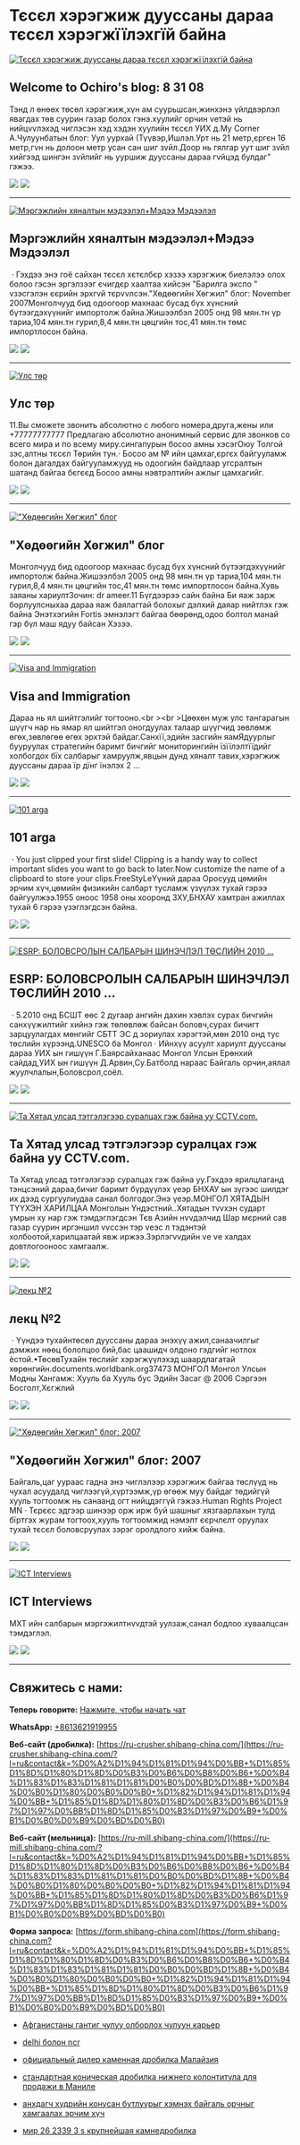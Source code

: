 # Тєсєл хэрэгжиж дууссаны дараа тєсєл хэрэгжїїлэхгїй байна

<a href="https://swt.shibang-china.com/?l=ru&img&k=%D0%A2%D1%94%D1%81%D1%94%D0%BB+%D1%85%D1%8D%D1%80%D1%8D%D0%B3%D0%B6%D0%B8%D0%B6+%D0%B4%D1%83%D1%83%D1%81%D1%81%D0%B0%D0%BD%D1%8B+%D0%B4%D0%B0%D1%80%D0%B0%D0%B0+%D1%82%D1%94%D1%81%D1%94%D0%BB+%D1%85%D1%8D%D1%80%D1%8D%D0%B3%D0%B6%D1%97%D1%97%D0%BB%D1%8D%D1%85%D0%B3%D1%97%D0%B9+%D0%B1%D0%B0%D0%B9%D0%BD%D0%B0" target="_blank">![Тєсєл хэрэгжиж дууссаны дараа тєсєл хэрэгжїїлэхгїй байна](http://static.shibang-china.com/all-800x300/1225.jpg)</a>

## Welcome to Ochiro's blog: 8 31 08
Тэнд л өнөөх төсөл хэрэгжиж,хүн ам суурьшсан,жинхэнэ үйлдвэрлэл явагдах төв суу&#173;рин газар болох гэнэ.хуулийг орчин vетэй нь нийцvvлэхэд чиглэсэн хэд хэдэн хуулийн тєсєл УИХ д.My Corner A.Чулуунбатын блог: Уул уурхай (Түүвэр,Ишлэл.Урт нь 21 метр,єргєн 16 метр,гvн нь долоон метр усан сан шиг зvйл.Доор нь гялгар уут шиг зvйл хийгээд шингэн зvйлийг нь ууршиж дууссаны дараа гvйцэд булдаг&quot; гэжээ.


<a href="https://whatsapp.shibangsoft.com/WhatsApp.php" target="_blank" title="WhatsApp">![](http://static.shibang-china.com/icon/whatsapp.png)</a> <a href="https://swt.shibang-china.com/?l=ru&icon&k=%D0%A2%D1%94%D1%81%D1%94%D0%BB+%D1%85%D1%8D%D1%80%D1%8D%D0%B3%D0%B6%D0%B8%D0%B6+%D0%B4%D1%83%D1%83%D1%81%D1%81%D0%B0%D0%BD%D1%8B+%D0%B4%D0%B0%D1%80%D0%B0%D0%B0+%D1%82%D1%94%D1%81%D1%94%D0%BB+%D1%85%D1%8D%D1%80%D1%8D%D0%B3%D0%B6%D1%97%D1%97%D0%BB%D1%8D%D1%85%D0%B3%D1%97%D0%B9+%D0%B1%D0%B0%D0%B9%D0%BD%D0%B0" target="_blank">![](http://static.shibang-china.com/icon/chat-ru.png)</a>

---

<a href="https://swt.shibang-china.com/?l=ru&img&k=%D0%A2%D1%94%D1%81%D1%94%D0%BB+%D1%85%D1%8D%D1%80%D1%8D%D0%B3%D0%B6%D0%B8%D0%B6+%D0%B4%D1%83%D1%83%D1%81%D1%81%D0%B0%D0%BD%D1%8B+%D0%B4%D0%B0%D1%80%D0%B0%D0%B0+%D1%82%D1%94%D1%81%D1%94%D0%BB+%D1%85%D1%8D%D1%80%D1%8D%D0%B3%D0%B6%D1%97%D1%97%D0%BB%D1%8D%D1%85%D0%B3%D1%97%D0%B9+%D0%B1%D0%B0%D0%B9%D0%BD%D0%B0" target="_blank">![Мэргэжлийн хяналтын мэдээлэл+Мэдээ Мэдээлэл](http://static.shibang-china.com/all-800x300/1395.jpg)</a>

## Мэргэжлийн хяналтын мэдээлэл+Мэдээ Мэдээлэл
&nbsp;&#0183;&#32;Гэхдээ энэ гоё сайхан тєсєл хєтєлбєр хэзээ хэрэгжиж биелэлээ олох болоо гэсэн эргэлзээг єчигдєр хаалтаа хийсэн &quot;Барилга экспо &quot; vзэсгэлэн єєрийн эрхгvй тєрvvлсэн.&quot;Хөдөөгийн Хөгжил&quot; блог: November 2007Монголчууд бид одоогоор махнаас бусад бүх хүнсний бүтээгдэхүүнийг импортолж байна.Жишээлбэл 2005 онд 98 мян.тн үр тариа,104 мян.тн гурил,8,4 мян.тн цөцгийн тос,41 мян.тн төмс импортлосон байна.


<a href="https://whatsapp.shibangsoft.com/WhatsApp.php" target="_blank" title="WhatsApp">![](http://static.shibang-china.com/icon/whatsapp.png)</a> <a href="https://swt.shibang-china.com/?l=ru&icon&k=%D0%A2%D1%94%D1%81%D1%94%D0%BB+%D1%85%D1%8D%D1%80%D1%8D%D0%B3%D0%B6%D0%B8%D0%B6+%D0%B4%D1%83%D1%83%D1%81%D1%81%D0%B0%D0%BD%D1%8B+%D0%B4%D0%B0%D1%80%D0%B0%D0%B0+%D1%82%D1%94%D1%81%D1%94%D0%BB+%D1%85%D1%8D%D1%80%D1%8D%D0%B3%D0%B6%D1%97%D1%97%D0%BB%D1%8D%D1%85%D0%B3%D1%97%D0%B9+%D0%B1%D0%B0%D0%B9%D0%BD%D0%B0" target="_blank">![](http://static.shibang-china.com/icon/chat-ru.png)</a>

---

<a href="https://swt.shibang-china.com/?l=ru&img&k=%D0%A2%D1%94%D1%81%D1%94%D0%BB+%D1%85%D1%8D%D1%80%D1%8D%D0%B3%D0%B6%D0%B8%D0%B6+%D0%B4%D1%83%D1%83%D1%81%D1%81%D0%B0%D0%BD%D1%8B+%D0%B4%D0%B0%D1%80%D0%B0%D0%B0+%D1%82%D1%94%D1%81%D1%94%D0%BB+%D1%85%D1%8D%D1%80%D1%8D%D0%B3%D0%B6%D1%97%D1%97%D0%BB%D1%8D%D1%85%D0%B3%D1%97%D0%B9+%D0%B1%D0%B0%D0%B9%D0%BD%D0%B0" target="_blank">![Улс төр](http://static.shibang-china.com/all-800x300/798.jpg)</a>

## Улс төр
11.Вы сможете звонить абсолютно с любого номера,друга,жены или +77777777777 Предлагаю абсолютно анонимный сервис для звонков со всего мира и по всему миру.сингапурын босоо амны хэсэгОюу Толгой зэс,алтны тєсєл Төрийн тун.&#183; Босоо ам № ийн цамхаг,єргєх байгууламж болон дагалдах байгууламжууд нь одоогийн байдлаар угсралтын шатанд байгаа бєгєєд Босоо амны нэвтрэлтийн ажлыг цамхагийг.


<a href="https://whatsapp.shibangsoft.com/WhatsApp.php" target="_blank" title="WhatsApp">![](http://static.shibang-china.com/icon/whatsapp.png)</a> <a href="https://swt.shibang-china.com/?l=ru&icon&k=%D0%A2%D1%94%D1%81%D1%94%D0%BB+%D1%85%D1%8D%D1%80%D1%8D%D0%B3%D0%B6%D0%B8%D0%B6+%D0%B4%D1%83%D1%83%D1%81%D1%81%D0%B0%D0%BD%D1%8B+%D0%B4%D0%B0%D1%80%D0%B0%D0%B0+%D1%82%D1%94%D1%81%D1%94%D0%BB+%D1%85%D1%8D%D1%80%D1%8D%D0%B3%D0%B6%D1%97%D1%97%D0%BB%D1%8D%D1%85%D0%B3%D1%97%D0%B9+%D0%B1%D0%B0%D0%B9%D0%BD%D0%B0" target="_blank">![](http://static.shibang-china.com/icon/chat-ru.png)</a>

---

<a href="https://swt.shibang-china.com/?l=ru&img&k=%D0%A2%D1%94%D1%81%D1%94%D0%BB+%D1%85%D1%8D%D1%80%D1%8D%D0%B3%D0%B6%D0%B8%D0%B6+%D0%B4%D1%83%D1%83%D1%81%D1%81%D0%B0%D0%BD%D1%8B+%D0%B4%D0%B0%D1%80%D0%B0%D0%B0+%D1%82%D1%94%D1%81%D1%94%D0%BB+%D1%85%D1%8D%D1%80%D1%8D%D0%B3%D0%B6%D1%97%D1%97%D0%BB%D1%8D%D1%85%D0%B3%D1%97%D0%B9+%D0%B1%D0%B0%D0%B9%D0%BD%D0%B0" target="_blank">![&quot;Хөдөөгийн Хөгжил&quot; блог](http://static.shibang-china.com/all-800x300/348.jpg)</a>

## &quot;Хөдөөгийн Хөгжил&quot; блог
Монголчууд бид одоогоор махнаас бусад бүх хүнсний бүтээгдэхүүнийг импортолж байна.Жишээлбэл 2005 онд 98 мян.тн үр тариа,104 мян.тн гурил,8,4 мян.тн цөцгийн тос,41 мян.тн төмс импортлосон байна.Хувь заяаны хариултЗочин: dr ameer.11 Бүгдээрээ сайн байна Би яаж зарж борлуулсныхаа дараа яаж баялагтай болохыг дэлхий даяар нийтлэх гэж байна Энэтхэгийн Fortis эмнэлэгт байгаа бөөрөнд,одоо болтол манай гэр бүл маш ядуу байсан Хэзээ.


<a href="https://whatsapp.shibangsoft.com/WhatsApp.php" target="_blank" title="WhatsApp">![](http://static.shibang-china.com/icon/whatsapp.png)</a> <a href="https://swt.shibang-china.com/?l=ru&icon&k=%D0%A2%D1%94%D1%81%D1%94%D0%BB+%D1%85%D1%8D%D1%80%D1%8D%D0%B3%D0%B6%D0%B8%D0%B6+%D0%B4%D1%83%D1%83%D1%81%D1%81%D0%B0%D0%BD%D1%8B+%D0%B4%D0%B0%D1%80%D0%B0%D0%B0+%D1%82%D1%94%D1%81%D1%94%D0%BB+%D1%85%D1%8D%D1%80%D1%8D%D0%B3%D0%B6%D1%97%D1%97%D0%BB%D1%8D%D1%85%D0%B3%D1%97%D0%B9+%D0%B1%D0%B0%D0%B9%D0%BD%D0%B0" target="_blank">![](http://static.shibang-china.com/icon/chat-ru.png)</a>

---

<a href="https://swt.shibang-china.com/?l=ru&img&k=%D0%A2%D1%94%D1%81%D1%94%D0%BB+%D1%85%D1%8D%D1%80%D1%8D%D0%B3%D0%B6%D0%B8%D0%B6+%D0%B4%D1%83%D1%83%D1%81%D1%81%D0%B0%D0%BD%D1%8B+%D0%B4%D0%B0%D1%80%D0%B0%D0%B0+%D1%82%D1%94%D1%81%D1%94%D0%BB+%D1%85%D1%8D%D1%80%D1%8D%D0%B3%D0%B6%D1%97%D1%97%D0%BB%D1%8D%D1%85%D0%B3%D1%97%D0%B9+%D0%B1%D0%B0%D0%B9%D0%BD%D0%B0" target="_blank">![Visa and Immigration](http://static.shibang-china.com/all-800x300/760.jpg)</a>

## Visa and Immigration
Дараа нь ял шийтгэлийг тогтооно.&lt;br &gt;&lt;br &gt;Цөөхөн муж улс тангарагын шүүгч нар нь ямар ял шийтгэл оногдуулах талаар шүүгчид зөвлөмж өгөх,зөвлөгөө өгөх эрхтэй байдаг.Санхїї,эдийн засгийн яамЯдуурлыг бууруулах стратегийн баримт бичгийг мониторингийн їзїїлэлтїїдийг холбогдох бїх салбарыг хамруулж,явцын дунд хяналт тавих,хэрэгжиж дууссаны дараа їр дїнг їнэлэх 2 …


<a href="https://whatsapp.shibangsoft.com/WhatsApp.php" target="_blank" title="WhatsApp">![](http://static.shibang-china.com/icon/whatsapp.png)</a> <a href="https://swt.shibang-china.com/?l=ru&icon&k=%D0%A2%D1%94%D1%81%D1%94%D0%BB+%D1%85%D1%8D%D1%80%D1%8D%D0%B3%D0%B6%D0%B8%D0%B6+%D0%B4%D1%83%D1%83%D1%81%D1%81%D0%B0%D0%BD%D1%8B+%D0%B4%D0%B0%D1%80%D0%B0%D0%B0+%D1%82%D1%94%D1%81%D1%94%D0%BB+%D1%85%D1%8D%D1%80%D1%8D%D0%B3%D0%B6%D1%97%D1%97%D0%BB%D1%8D%D1%85%D0%B3%D1%97%D0%B9+%D0%B1%D0%B0%D0%B9%D0%BD%D0%B0" target="_blank">![](http://static.shibang-china.com/icon/chat-ru.png)</a>

---

<a href="https://swt.shibang-china.com/?l=ru&img&k=%D0%A2%D1%94%D1%81%D1%94%D0%BB+%D1%85%D1%8D%D1%80%D1%8D%D0%B3%D0%B6%D0%B8%D0%B6+%D0%B4%D1%83%D1%83%D1%81%D1%81%D0%B0%D0%BD%D1%8B+%D0%B4%D0%B0%D1%80%D0%B0%D0%B0+%D1%82%D1%94%D1%81%D1%94%D0%BB+%D1%85%D1%8D%D1%80%D1%8D%D0%B3%D0%B6%D1%97%D1%97%D0%BB%D1%8D%D1%85%D0%B3%D1%97%D0%B9+%D0%B1%D0%B0%D0%B9%D0%BD%D0%B0" target="_blank">![101 arga](http://static.shibang-china.com/all-800x300/1051.jpg)</a>

## 101 arga
&nbsp;&#0183;&#32;You just clipped your first slide! Clipping is a handy way to collect important slides you want to go back to later.Now customize the name of a clipboard to store your clips.FreeStyLeҮүний дараа Оросууд цөмийн эрчим хүч,цөмийн физикийн салбарт тусламж үзүүлэх тухай гэрээ байгуулжээ.1955 оноос 1958 оны хооронд ЗХУ,БНХАУ хамтран ажиллах тухай 6 гэрээ үзэглэгдсэн байна.


<a href="https://whatsapp.shibangsoft.com/WhatsApp.php" target="_blank" title="WhatsApp">![](http://static.shibang-china.com/icon/whatsapp.png)</a> <a href="https://swt.shibang-china.com/?l=ru&icon&k=%D0%A2%D1%94%D1%81%D1%94%D0%BB+%D1%85%D1%8D%D1%80%D1%8D%D0%B3%D0%B6%D0%B8%D0%B6+%D0%B4%D1%83%D1%83%D1%81%D1%81%D0%B0%D0%BD%D1%8B+%D0%B4%D0%B0%D1%80%D0%B0%D0%B0+%D1%82%D1%94%D1%81%D1%94%D0%BB+%D1%85%D1%8D%D1%80%D1%8D%D0%B3%D0%B6%D1%97%D1%97%D0%BB%D1%8D%D1%85%D0%B3%D1%97%D0%B9+%D0%B1%D0%B0%D0%B9%D0%BD%D0%B0" target="_blank">![](http://static.shibang-china.com/icon/chat-ru.png)</a>

---

<a href="https://swt.shibang-china.com/?l=ru&img&k=%D0%A2%D1%94%D1%81%D1%94%D0%BB+%D1%85%D1%8D%D1%80%D1%8D%D0%B3%D0%B6%D0%B8%D0%B6+%D0%B4%D1%83%D1%83%D1%81%D1%81%D0%B0%D0%BD%D1%8B+%D0%B4%D0%B0%D1%80%D0%B0%D0%B0+%D1%82%D1%94%D1%81%D1%94%D0%BB+%D1%85%D1%8D%D1%80%D1%8D%D0%B3%D0%B6%D1%97%D1%97%D0%BB%D1%8D%D1%85%D0%B3%D1%97%D0%B9+%D0%B1%D0%B0%D0%B9%D0%BD%D0%B0" target="_blank">![ESRP: БОЛОВСРОЛЫН САЛБАРЫН ШИНЭЧЛЭЛ ТӨСЛИЙН 2010 …](http://static.shibang-china.com/all-800x300/491.jpg)</a>

## ESRP: БОЛОВСРОЛЫН САЛБАРЫН ШИНЭЧЛЭЛ ТӨСЛИЙН 2010 …
&nbsp;&#0183;&#32;5.2010 онд БСШТ өөс 2 дугаар ангийн дахин хэвлэх сурах бичгийн санхүүжилтийг хийнэ гэж төлөвлөж байсан боловч,сурах бичигт зарцуулагдах мөнгийг СБТТ ЭС д зориулах хэрэгтэй,мөн 2010 онд тус төслийн хүрээнд.UNESCO ба Монгол&nbsp;&#0183;&#32;Ийнхүү асуулт хариулт дууссаны дараа УИХ ын гишүүн Г.Баярсайханаас Монгол Улсын Ерөнхий сайдад,УИХ ын гишүүн Д.Арвин,Су.Батболд нараас Байгаль орчин,аялал жуулчлалын,Боловсрол,соёл.


<a href="https://whatsapp.shibangsoft.com/WhatsApp.php" target="_blank" title="WhatsApp">![](http://static.shibang-china.com/icon/whatsapp.png)</a> <a href="https://swt.shibang-china.com/?l=ru&icon&k=%D0%A2%D1%94%D1%81%D1%94%D0%BB+%D1%85%D1%8D%D1%80%D1%8D%D0%B3%D0%B6%D0%B8%D0%B6+%D0%B4%D1%83%D1%83%D1%81%D1%81%D0%B0%D0%BD%D1%8B+%D0%B4%D0%B0%D1%80%D0%B0%D0%B0+%D1%82%D1%94%D1%81%D1%94%D0%BB+%D1%85%D1%8D%D1%80%D1%8D%D0%B3%D0%B6%D1%97%D1%97%D0%BB%D1%8D%D1%85%D0%B3%D1%97%D0%B9+%D0%B1%D0%B0%D0%B9%D0%BD%D0%B0" target="_blank">![](http://static.shibang-china.com/icon/chat-ru.png)</a>

---

<a href="https://swt.shibang-china.com/?l=ru&img&k=%D0%A2%D1%94%D1%81%D1%94%D0%BB+%D1%85%D1%8D%D1%80%D1%8D%D0%B3%D0%B6%D0%B8%D0%B6+%D0%B4%D1%83%D1%83%D1%81%D1%81%D0%B0%D0%BD%D1%8B+%D0%B4%D0%B0%D1%80%D0%B0%D0%B0+%D1%82%D1%94%D1%81%D1%94%D0%BB+%D1%85%D1%8D%D1%80%D1%8D%D0%B3%D0%B6%D1%97%D1%97%D0%BB%D1%8D%D1%85%D0%B3%D1%97%D0%B9+%D0%B1%D0%B0%D0%B9%D0%BD%D0%B0" target="_blank">![Та Хятад улсад тэтгэлэгээр суралцах гэж байна уу CCTV.com.](http://static.shibang-china.com/all-800x300/54.jpg)</a>

## Та Хятад улсад тэтгэлэгээр суралцах гэж байна уу CCTV.com.
Та Хятад улсад тэтгэлэгээр суралцах гэж байна уу.Гэхдээ ярилцлаганд тэнцсэний дараа,бичиг баримт бүрдүүлэх үеэр БНХАУ ын зүгээс шилдэг их дээд сургуулиудаа санал болгодог.Энэ үеэр.МОНГОЛ ХЯТАДЫН ТYYХЭН ХАРИЛЦАА Монголын Үндэстний..Хятадын тvvхэн сударт умрын ху нар гэж тэмдэглэгдсэн Тєв Азийн нvvдэлчид Шар мєрний сав газар суурин иргэншил vvссэн тэр vеэс л тэдэнтэй холбоотой,харилцаатай явж иржээ.Зэрлэгvvдийн vе vе халдах довтлогооноос хамгаалж.


<a href="https://whatsapp.shibangsoft.com/WhatsApp.php" target="_blank" title="WhatsApp">![](http://static.shibang-china.com/icon/whatsapp.png)</a> <a href="https://swt.shibang-china.com/?l=ru&icon&k=%D0%A2%D1%94%D1%81%D1%94%D0%BB+%D1%85%D1%8D%D1%80%D1%8D%D0%B3%D0%B6%D0%B8%D0%B6+%D0%B4%D1%83%D1%83%D1%81%D1%81%D0%B0%D0%BD%D1%8B+%D0%B4%D0%B0%D1%80%D0%B0%D0%B0+%D1%82%D1%94%D1%81%D1%94%D0%BB+%D1%85%D1%8D%D1%80%D1%8D%D0%B3%D0%B6%D1%97%D1%97%D0%BB%D1%8D%D1%85%D0%B3%D1%97%D0%B9+%D0%B1%D0%B0%D0%B9%D0%BD%D0%B0" target="_blank">![](http://static.shibang-china.com/icon/chat-ru.png)</a>

---

<a href="https://swt.shibang-china.com/?l=ru&img&k=%D0%A2%D1%94%D1%81%D1%94%D0%BB+%D1%85%D1%8D%D1%80%D1%8D%D0%B3%D0%B6%D0%B8%D0%B6+%D0%B4%D1%83%D1%83%D1%81%D1%81%D0%B0%D0%BD%D1%8B+%D0%B4%D0%B0%D1%80%D0%B0%D0%B0+%D1%82%D1%94%D1%81%D1%94%D0%BB+%D1%85%D1%8D%D1%80%D1%8D%D0%B3%D0%B6%D1%97%D1%97%D0%BB%D1%8D%D1%85%D0%B3%D1%97%D0%B9+%D0%B1%D0%B0%D0%B9%D0%BD%D0%B0" target="_blank">![лекц №2](http://static.shibang-china.com/all-800x300/1243.jpg)</a>

## лекц №2
&nbsp;&#0183;&#32;Үүндээ тухайнтөсөл дууссаны дараа энэхүү ажил,санаачилгыг дэмжих нөөц бололцоо бий,бас цаашидч олдоно гэдгийг нотлох ѐстой.•ТөсөвТухайн төслийг хэрэгжүүлэхэд шаардлагатай хөрөнгийн.documents.worldbank.org37473 МОНГОЛ Монгол Улсын Модны Хангамж: Хууль ба Хууль бус Эдийн Засаг @ 2006 Сэргээн Босголт,Хєгжлий


<a href="https://whatsapp.shibangsoft.com/WhatsApp.php" target="_blank" title="WhatsApp">![](http://static.shibang-china.com/icon/whatsapp.png)</a> <a href="https://swt.shibang-china.com/?l=ru&icon&k=%D0%A2%D1%94%D1%81%D1%94%D0%BB+%D1%85%D1%8D%D1%80%D1%8D%D0%B3%D0%B6%D0%B8%D0%B6+%D0%B4%D1%83%D1%83%D1%81%D1%81%D0%B0%D0%BD%D1%8B+%D0%B4%D0%B0%D1%80%D0%B0%D0%B0+%D1%82%D1%94%D1%81%D1%94%D0%BB+%D1%85%D1%8D%D1%80%D1%8D%D0%B3%D0%B6%D1%97%D1%97%D0%BB%D1%8D%D1%85%D0%B3%D1%97%D0%B9+%D0%B1%D0%B0%D0%B9%D0%BD%D0%B0" target="_blank">![](http://static.shibang-china.com/icon/chat-ru.png)</a>

---

<a href="https://swt.shibang-china.com/?l=ru&img&k=%D0%A2%D1%94%D1%81%D1%94%D0%BB+%D1%85%D1%8D%D1%80%D1%8D%D0%B3%D0%B6%D0%B8%D0%B6+%D0%B4%D1%83%D1%83%D1%81%D1%81%D0%B0%D0%BD%D1%8B+%D0%B4%D0%B0%D1%80%D0%B0%D0%B0+%D1%82%D1%94%D1%81%D1%94%D0%BB+%D1%85%D1%8D%D1%80%D1%8D%D0%B3%D0%B6%D1%97%D1%97%D0%BB%D1%8D%D1%85%D0%B3%D1%97%D0%B9+%D0%B1%D0%B0%D0%B9%D0%BD%D0%B0" target="_blank">![&quot;Хөдөөгийн Хөгжил&quot; блог: 2007](http://static.shibang-china.com/all-800x300/1376.jpg)</a>

## &quot;Хөдөөгийн Хөгжил&quot; блог: 2007
Байгаль,цаг уураас гадна энэ чиглэлээр хэрэгжиж байгаа төслүүд нь чухал асуудалд чиглээгүй,хүртээмж,үр өгөөж муу байдаг төдийгүй хууль тогтоомж нь санаанд огт нийцдэггүй гэжээ.Human Rights Project MN&nbsp;&#0183;&#32;Тєрєєс эдгээр шинээр орж ирж буй шашныг хязгаарлахын тулд бїртгэх журам тогтоох,хууль тогтоомжид нэмэлт єєрчлєлт оруулах тухай тєсєл боловсруулах зэрэг оролдлого хийж байна.


<a href="https://whatsapp.shibangsoft.com/WhatsApp.php" target="_blank" title="WhatsApp">![](http://static.shibang-china.com/icon/whatsapp.png)</a> <a href="https://swt.shibang-china.com/?l=ru&icon&k=%D0%A2%D1%94%D1%81%D1%94%D0%BB+%D1%85%D1%8D%D1%80%D1%8D%D0%B3%D0%B6%D0%B8%D0%B6+%D0%B4%D1%83%D1%83%D1%81%D1%81%D0%B0%D0%BD%D1%8B+%D0%B4%D0%B0%D1%80%D0%B0%D0%B0+%D1%82%D1%94%D1%81%D1%94%D0%BB+%D1%85%D1%8D%D1%80%D1%8D%D0%B3%D0%B6%D1%97%D1%97%D0%BB%D1%8D%D1%85%D0%B3%D1%97%D0%B9+%D0%B1%D0%B0%D0%B9%D0%BD%D0%B0" target="_blank">![](http://static.shibang-china.com/icon/chat-ru.png)</a>

---

<a href="https://swt.shibang-china.com/?l=ru&img&k=%D0%A2%D1%94%D1%81%D1%94%D0%BB+%D1%85%D1%8D%D1%80%D1%8D%D0%B3%D0%B6%D0%B8%D0%B6+%D0%B4%D1%83%D1%83%D1%81%D1%81%D0%B0%D0%BD%D1%8B+%D0%B4%D0%B0%D1%80%D0%B0%D0%B0+%D1%82%D1%94%D1%81%D1%94%D0%BB+%D1%85%D1%8D%D1%80%D1%8D%D0%B3%D0%B6%D1%97%D1%97%D0%BB%D1%8D%D1%85%D0%B3%D1%97%D0%B9+%D0%B1%D0%B0%D0%B9%D0%BD%D0%B0" target="_blank">![ICT Interviews](http://static.shibang-china.com/all-800x300/1235.jpg)</a>

## ICT Interviews
MXT ийн салбарын мэргэжилтнvvдтэй уулзаж,санал бодлоо хуваалцсан тэмдэглэл.

<a href="https://whatsapp.shibangsoft.com/WhatsApp.php" target="_blank" title="WhatsApp">![](http://static.shibang-china.com/icon/whatsapp.png)</a> <a href="https://swt.shibang-china.com/?l=ru&icon&k=%D0%A2%D1%94%D1%81%D1%94%D0%BB+%D1%85%D1%8D%D1%80%D1%8D%D0%B3%D0%B6%D0%B8%D0%B6+%D0%B4%D1%83%D1%83%D1%81%D1%81%D0%B0%D0%BD%D1%8B+%D0%B4%D0%B0%D1%80%D0%B0%D0%B0+%D1%82%D1%94%D1%81%D1%94%D0%BB+%D1%85%D1%8D%D1%80%D1%8D%D0%B3%D0%B6%D1%97%D1%97%D0%BB%D1%8D%D1%85%D0%B3%D1%97%D0%B9+%D0%B1%D0%B0%D0%B9%D0%BD%D0%B0" target="_blank">![](http://static.shibang-china.com/icon/chat-ru.png)</a>

---
## Свяжитесь с нами:

**Теперь говорите:** [Нажмите, чтобы начать чат](https://swt.shibang-china.com?l=ru&contact&k=%D0%A2%D1%94%D1%81%D1%94%D0%BB+%D1%85%D1%8D%D1%80%D1%8D%D0%B3%D0%B6%D0%B8%D0%B6+%D0%B4%D1%83%D1%83%D1%81%D1%81%D0%B0%D0%BD%D1%8B+%D0%B4%D0%B0%D1%80%D0%B0%D0%B0+%D1%82%D1%94%D1%81%D1%94%D0%BB+%D1%85%D1%8D%D1%80%D1%8D%D0%B3%D0%B6%D1%97%D1%97%D0%BB%D1%8D%D1%85%D0%B3%D1%97%D0%B9+%D0%B1%D0%B0%D0%B9%D0%BD%D0%B0)

**WhatsApp:**  [+8613621919955](https://whatsapp.shibangsoft.com/WhatsApp.php)

**Веб-сайт (дробилка):** [https://ru-crusher.shibang-china.com/](https://ru-crusher.shibang-china.com/?l=ru&contact&k=%D0%A2%D1%94%D1%81%D1%94%D0%BB+%D1%85%D1%8D%D1%80%D1%8D%D0%B3%D0%B6%D0%B8%D0%B6+%D0%B4%D1%83%D1%83%D1%81%D1%81%D0%B0%D0%BD%D1%8B+%D0%B4%D0%B0%D1%80%D0%B0%D0%B0+%D1%82%D1%94%D1%81%D1%94%D0%BB+%D1%85%D1%8D%D1%80%D1%8D%D0%B3%D0%B6%D1%97%D1%97%D0%BB%D1%8D%D1%85%D0%B3%D1%97%D0%B9+%D0%B1%D0%B0%D0%B9%D0%BD%D0%B0)

**Веб-сайт (мельница):** [https://ru-mill.shibang-china.com/](https://ru-mill.shibang-china.com/?l=ru&contact&k=%D0%A2%D1%94%D1%81%D1%94%D0%BB+%D1%85%D1%8D%D1%80%D1%8D%D0%B3%D0%B6%D0%B8%D0%B6+%D0%B4%D1%83%D1%83%D1%81%D1%81%D0%B0%D0%BD%D1%8B+%D0%B4%D0%B0%D1%80%D0%B0%D0%B0+%D1%82%D1%94%D1%81%D1%94%D0%BB+%D1%85%D1%8D%D1%80%D1%8D%D0%B3%D0%B6%D1%97%D1%97%D0%BB%D1%8D%D1%85%D0%B3%D1%97%D0%B9+%D0%B1%D0%B0%D0%B9%D0%BD%D0%B0)

**Форма запроса:** [https://form.shibang-china.com](https://form.shibang-china.com?l=ru&contact&k=%D0%A2%D1%94%D1%81%D1%94%D0%BB+%D1%85%D1%8D%D1%80%D1%8D%D0%B3%D0%B6%D0%B8%D0%B6+%D0%B4%D1%83%D1%83%D1%81%D1%81%D0%B0%D0%BD%D1%8B+%D0%B4%D0%B0%D1%80%D0%B0%D0%B0+%D1%82%D1%94%D1%81%D1%94%D0%BB+%D1%85%D1%8D%D1%80%D1%8D%D0%B3%D0%B6%D1%97%D1%97%D0%BB%D1%8D%D1%85%D0%B3%D1%97%D0%B9+%D0%B1%D0%B0%D0%B9%D0%BD%D0%B0)

* [Афганистаны гантиг чулуу олборлох чулуун карьер](../127/%D0%90%D1%84%D0%B3%D0%B0%D0%BD%D0%B8%D1%81%D1%82%D0%B0%D0%BD%D1%8B%20%D0%B3%D0%B0%D0%BD%D1%82%D0%B8%D0%B3%20%D1%87%D1%83%D0%BB%D1%83%D1%83%20%D0%BE%D0%BB%D0%B1%D0%BE%D1%80%D0%BB%D0%BE%D1%85%20%D1%87%D1%83%D0%BB%D1%83%D1%83%D0%BD%20%D0%BA%D0%B0%D1%80%D1%8C%D0%B5%D1%80.md)

* [delhi болон ncr](../128/delhi%20%D0%B1%D0%BE%D0%BB%D0%BE%D0%BD%20ncr.md)

* [официальный дилер каменная дробилка Малайзия](../126/%D0%BE%D1%84%D0%B8%D1%86%D0%B8%D0%B0%D0%BB%D1%8C%D0%BD%D1%8B%D0%B9%20%D0%B4%D0%B8%D0%BB%D0%B5%D1%80%20%D0%BA%D0%B0%D0%BC%D0%B5%D0%BD%D0%BD%D0%B0%D1%8F%20%D0%B4%D1%80%D0%BE%D0%B1%D0%B8%D0%BB%D0%BA%D0%B0%20%D0%9C%D0%B0%D0%BB%D0%B0%D0%B9%D0%B7%D0%B8%D1%8F.md)

* [стандартная коническая дробилка нижнего колонтитула для продажи в Маниле](../126/%D1%81%D1%82%D0%B0%D0%BD%D0%B4%D0%B0%D1%80%D1%82%D0%BD%D0%B0%D1%8F%20%D0%BA%D0%BE%D0%BD%D0%B8%D1%87%D0%B5%D1%81%D0%BA%D0%B0%D1%8F%20%D0%B4%D1%80%D0%BE%D0%B1%D0%B8%D0%BB%D0%BA%D0%B0%20%D0%BD%D0%B8%D0%B6%D0%BD%D0%B5%D0%B3%D0%BE%20%D0%BA%D0%BE%D0%BB%D0%BE%D0%BD%D1%82%D0%B8%D1%82%D1%83%D0%BB%D0%B0%20%D0%B4%D0%BB%D1%8F%20%D0%BF%D1%80%D0%BE%D0%B4%D0%B0%D0%B6%D0%B8%20%D0%B2%20%D0%9C%D0%B0%D0%BD%D0%B8%D0%BB%D0%B5.md)

* [анхдагч хүдрийн конусан бутлуурыг хэмнэх байгаль орчныг хамгаалах эрчим хүч](../127/%D0%B0%D0%BD%D1%85%D0%B4%D0%B0%D0%B3%D1%87%20%D1%85%D2%AF%D0%B4%D1%80%D0%B8%D0%B9%D0%BD%20%D0%BA%D0%BE%D0%BD%D1%83%D1%81%D0%B0%D0%BD%20%D0%B1%D1%83%D1%82%D0%BB%D1%83%D1%83%D1%80%D1%8B%D0%B3%20%D1%85%D1%8D%D0%BC%D0%BD%D1%8D%D1%85%20%D0%B1%D0%B0%D0%B9%D0%B3%D0%B0%D0%BB%D1%8C%20%D0%BE%D1%80%D1%87%D0%BD%D1%8B%D0%B3%20%D1%85%D0%B0%D0%BC%D0%B3%D0%B0%D0%B0%D0%BB%D0%B0%D1%85%20%D1%8D%D1%80%D1%87%D0%B8%D0%BC%20%D1%85%D2%AF%D1%87.md)

* [мир 26 2339 3 s крупнейшая камнедробилка](../130/%D0%BC%D0%B8%D1%80%2026%202339%203%20s%20%D0%BA%D1%80%D1%83%D0%BF%D0%BD%D0%B5%D0%B9%D1%88%D0%B0%D1%8F%20%D0%BA%D0%B0%D0%BC%D0%BD%D0%B5%D0%B4%D1%80%D0%BE%D0%B1%D0%B8%D0%BB%D0%BA%D0%B0.md)